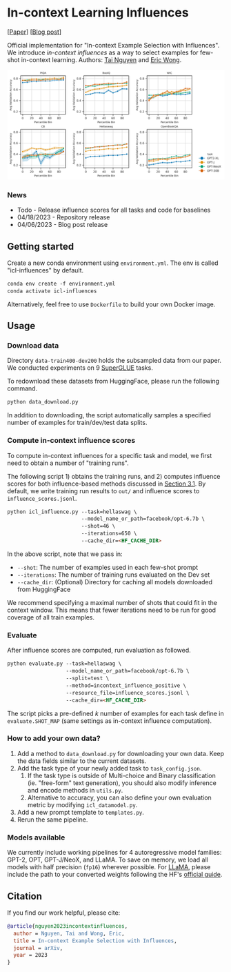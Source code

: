 # In-context Learning Influences

[<a href="https://arxiv.org/abs/2302.11042">Paper</a>] [<a href="https://debugml.github.io/incontext-influences/">Blog post</a>] 

Official implementation for "In-context Example Selection with Influences".
We introduce *in-context influences* as a way to select examples for few-shot in-context learning.
Authors: [Tai Nguyen](https://taidnguyen.github.io/) and [Eric Wong](https://riceric22.github.io/).

![Main figure](thumbnail.png)

### News
* Todo - Release influence scores for all tasks and code for baselines
* 04/18/2023 - Repository release
* 04/06/2023 - Blog post release

## Getting started
Create a new conda environment using `environment.yml`. The env is called "icl-influences" by default.
```markdown
conda env create -f environment.yml
conda activate icl-influences
```
Alternatively, feel free to use `Dockerfile` to build your own Docker image.

## Usage
### Download data
Directory `data-train400-dev200` holds the subsampled data from our paper.
We conducted experiments on 9 [SuperGLUE](https://arxiv.org/abs/1905.00537) tasks.

To redownload these datasets from HuggingFace, please run the following command.
```markdown
python data_download.py
```
In addition to downloading, the script automatically samples a specified number of examples for train/dev/test data splits.

### Compute in-context influence scores
To compute in-context influences for a specific task and model, we first need to obtain a number of "training runs".

The following script 1) obtains the training runs, and 2) computes influence scores for both influence-based methods discussed in [Section 3.1](https://arxiv.org/pdf/2302.11042.pdf#subsection.3.1).
By default, we write training run results to `out/` and influence scores to `influence_scores.jsonl`.

```markdown
python icl_influence.py --task=hellaswag \
                        --model_name_or_path=facebook/opt-6.7b \
                        --shot=46 \
                        --iterations=650 \
                        --cache_dir=<HF_CACHE_DIR>
```

In the above script, note that we pass in:
* `--shot`: The number of examples used in each few-shot prompt
* `--iterations`: The number of training runs evaluated on the Dev set
* `--cache_dir`: (Optional) Directory for caching all models downloaded from HuggingFace

We recommend specifying a maximal number of shots that could fit in the context window.
This means that fewer iterations need to be run for good coverage of all train examples.

### Evaluate
After influence scores are computed, run evaluation as followed.
```markdown
python evaluate.py --task=hellaswag \
                   --model_name_or_path=facebook/opt-6.7b \
                   --split=test \
                   --method=incontext_influence_positive \
                   --resource_file=influence_scores.jsonl \ 
                   --cache_dir=<HF_CACHE_DIR>
```
The script picks a pre-defined *k* number of examples for each task define in `evaluate.SHOT_MAP` (same settings as in-context influence computation).

### How to add your own data?
1. Add a method to `data_download.py` for downloading your own data. Keep the data fields similar to the current datasets.
2. Add the task type of your newly added task to `task_config.json`.
   1. If the task type is outside of Multi-choice and Binary classification (ie. "free-form" text generation), you should also modify inference and encode methods in `utils.py`.
   2. Alternative to accuracy, you can also define your own evaluation metric by modifying `icl_datamodel.py`.
3. Add a new prompt template to `templates.py`.
4. Rerun the same pipeline.

### Models available
We currently include working pipelines for 4 autoregressive model families: GPT-2, OPT, GPT-J/NeoX, and LLaMA.
To save on memory, we load all models with half precision (`fp16`) wherever possible.
For [LLaMA](https://github.com/facebookresearch/llama), please include the path to your converted weights following the HF's [official guide](https://huggingface.co/docs/transformers/main/model_doc/llama).

## Citation
If you find our work helpful, please cite:
```bibtex
@article{nguyen2023incontextinfluences,
  author = Nguyen, Tai and Wong, Eric,
  title = In-context Example Selection with Influences,
  journal = arXiv,
  year = 2023
}
```